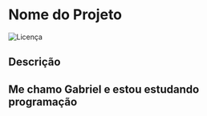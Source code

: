 # Nome do Projeto

![Licença](https://img.shields.io/badge/licença-MIT-green)

## Descrição

Me chamo Gabriel e estou estudando programação 
------------------------------------------------------------
